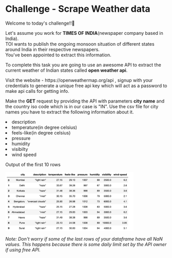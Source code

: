 # Challenge - Scrape Weather data
Welcome to today's challenge!!👋
<p>
    Let's assume you work for <b>TIMES OF INDIA</b>(newspaper company based in India).<br>
        TOI wants to publish the ongoing monsoon situation of different states around India in their respective newspapers.<br>You've been appointed to extract this information.
</p>
<p>To complete this task you are going to use an awesome API to extract the current weather of Indian states called <b>open weather api</b>.<br>
<p>Visit the website - https://openweathermap.org/api , signup with your credentials to generate a unique free api key which will act as a password to make api calls for getting info.  
<br>

Make the **GET** request by providing the API with parameters **city name** and the country iso code which is in our case is "IN". Use the csv file for city names you have to extract the following information about it.
<li>description
<li>temperature(in degree celsius)
<li>feels-like(in degree celsius)
<li>pressure
<li>humidity
<li>visibilty
<li>wind speed
<p>Output of the first 10 rows</p>
<img width="400" src="./ss.png">

<i>Note: Don't worry if some of the last rows of your dataframe have all NaN values. This happens because there is some daily limit set by the API owner if using free API.

